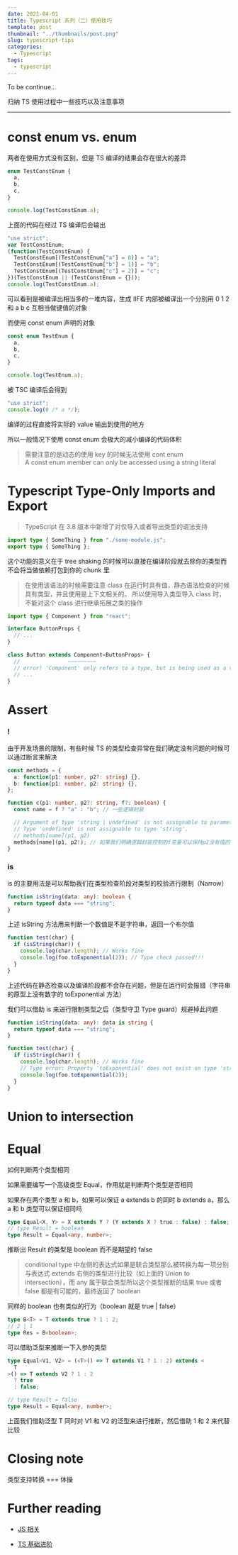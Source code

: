 ```yaml
---
date: 2021-04-01
title: Typescript 系列（二）使用技巧
template: post
thumbnail: "../thumbnails/post.png"
slug: typescript-tips
categories:
  - Typescript
tags:
  - typescript
---
```


To be continue...

归纳 TS 使用过程中一些技巧以及注意事项

---

# const enum vs. enum

两者在使用方式没有区别，但是 TS 编译的结果会存在很大的差异

```ts
enum TestConstEnum {
  a,
  b,
  c,
}

console.log(TestConstEnum.a);
```

上面的代码在经过 TS 编译后会输出

```ts
"use strict";
var TestConstEnum;
(function(TestConstEnum) {
  TestConstEnum[(TestConstEnum["a"] = 0)] = "a";
  TestConstEnum[(TestConstEnum["b"] = 1)] = "b";
  TestConstEnum[(TestConstEnum["c"] = 2)] = "c";
})(TestConstEnum || (TestConstEnum = {}));
console.log(TestConstEnum.a);
```

可以看到是被编译出相当多的一堆内容，生成 IIFE 内部被编译出一个分别用 0 1 2 和 a b c 互相当做键值的对象

而使用 const enum 声明的对象

```ts
const enum TestEnum {
  a,
  b,
  c,
}

console.log(TestEnum.a);
```

被 TSC 编译后会得到

```ts
"use strict";
console.log(0 /* a */);
```

编译的过程直接将实际的 value 输出到使用的地方

所以一般情况下使用 const enum 会极大的减小编译的代码体积

> 需要注意的是动态的使用 key 的时候无法使用 cont enum<br />
> A const enum member can only be accessed using a string literal

# Typescript Type-Only Imports and Export

> TypeScript 在 3.8 版本中新增了对仅导入或者导出类型的语法支持

```ts
import type { SomeThing } from "./some-module.js";
export type { SomeThing };
```

这个功能的意义在于 tree shaking 的时候可以直接在编译阶段就去除你的类型而不会将当做依赖打包到你的 chunk 里

> 在使用该语法的时候需要注意 class 在运行时具有值，静态语法检查的时候具有类型，并且使用是上下文相关的。 所以使用导入类型导入 class 时，不能对这个 class 进行继承拓展之类的操作

```ts
import type { Component } from "react";

interface ButtonProps {
  // ...
}

class Button extends Component<ButtonProps> {
  //               ~~~~~~~~~
  // error! 'Component' only refers to a type, but is being used as a value here.
  // ...
}
```

# Assert

### !

由于开发场景的限制，有些时候 TS 的类型检查异常在我们确定没有问题的时候可以通过断言来解决

```ts
const methods = {
  a: function(p1: number, p2?: string) {},
  b: function(p1: number, p2: string) {},
};

function c(p1: number, p2?: string, f?: boolean) {
  const name = f ? "a" : "b"; // 一些逻辑封装

  // Argument of type 'string | undefined' is not assignable to parameter of type 'string'.
  // Type 'undefined' is not assignable to type 'string'.
  // methods[name](p1, p2)
  methods[name](p1, p2!); // 如果我们明确逻辑封装控制的f变量可以保持p2没有值的时候返回的是false这里可以使用断言来解决类型异常
}
```

### is

is 的主要用法是可以帮助我们在类型检查阶段对类型的校验进行限制（Narrow）

```ts
function isString(data: any): boolean {
  return typeof data === "string";
}
```

上述 isString 方法用来判断一个数值是不是字符串，返回一个布尔值

```ts
function test(char) {
  if (isString(char)) {
    console.log(char.length); // Works fine
    console.log(foo.toExponential(2)); // Type check passed!!!
  }
}
```

上述代码在静态检查以及编译阶段都不会存在问题，但是在运行时会报错（字符串的原型上没有数字的 toExponential 方法）

我们可以借助 is 来进行限制类型之后（类型守卫 Type guard）规避掉此问题

```ts
function isString(data: any): data is string {
  return typeof data === "string";
}

function test(char) {
  if (isString(char)) {
    console.log(char.length); // Works fine
    // Type error: Property 'toExponential' does not exist on type 'string'.
    console.log(foo.toExponential(2));
  }
}
```

# Union to intersection

# Equal

如何判断两个类型相同

如果需要编写一个高级类型 Equal，作用就是判断两个类型是否相同

如果存在两个类型 a 和 b，如果可以保证 a extends b 的同时 b extends a，那么 a 和 b 类型可以保证相同吗

```ts
type Equal<X, Y> = X extends Y ? (Y extends X ? true : false) : false;
// type Result = boolean
type Result = Equal<any, number>;
```

推断出 Result 的类型是 boolean 而不是期望的 false

> conditional type 中左侧的表达式如果是联合类型那么被转换为每一项分别与表达式 extends 右侧的类型进行比较（如上面的 Union to intersection），而 any 属于联合类型所以这个类型推断的结果 true 或者 false 都是有可能的，最终返回了 boolean

同样的 boolean 也有类似的行为（boolean 就是 true | false）

```ts
type B<T> = T extends true ? 1 : 2;
// 2 | 1
type Res = B<boolean>;
```

可以借助泛型来推断一下入参的类型

```ts
type Equal<V1, V2> = (<T>() => T extends V1 ? 1 : 2) extends <
  T
>() => T extends V2 ? 1 : 2
  ? true
  : false;

// type Result = false
type Result = Equal<any, number>;
```

上面我们借助泛型 T 同时对 V1 和 V2 的泛型来进行推断，然后借助 1 和 2 来代替比较

# Closing note

类型支持转换 === 体操

# Further reading

- [JS 相关](/pay-attention-to-these-js)

- [TS 基础进阶](/typescript)
